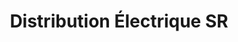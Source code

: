 ---
title: "Distribution Électrique SR"
url: /rigaud/distribution-electrique-sr/
shop: electrical
---